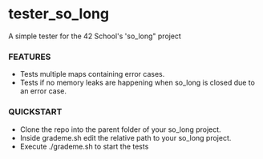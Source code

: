 # tester_so_long
A simple tester for the 42 School's 'so_long" project

### FEATURES

- Tests multiple maps containing error cases.
- Tests if no memory leaks are happening when so_long is closed due to an error case.

### QUICKSTART

- Clone the repo into the parent folder of your so_long project.
- Inside grademe.sh edit the relative path to your so_long project.
- Execute ./grademe.sh to start the tests
